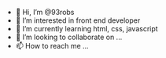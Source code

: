 - 👋 Hi, I’m @93robs
- 👀 I’m interested in front end developer
- 🌱 I’m currently learning html, css, javascript
- 💞️ I’m looking to collaborate on ...
- 📫 How to reach me ...

<!---
93robs/93robs is a ✨ special ✨ repository because its `README.md` (this file) appears on your GitHub profile.
You can click the Preview link to take a look at your changes.
--->
